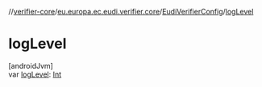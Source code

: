 //[verifier-core](../../../index.md)/[eu.europa.ec.eudi.verifier.core](../index.md)/[EudiVerifierConfig](index.md)/[logLevel](log-level.md)

# logLevel

[androidJvm]\
var [logLevel](log-level.md): [Int](https://kotlinlang.org/api/latest/jvm/stdlib/kotlin-stdlib/kotlin/-int/index.html)

